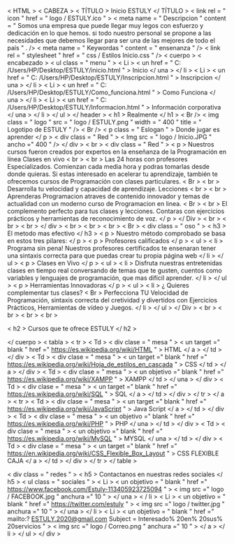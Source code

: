 < HTML >
< CABEZA >
	< TÍTULO > Inicio ESTULY </ TÍTULO >
	< link  rel = " icon " href = " logo / ESTULY.ico " >
    < meta  name = " Descripcion " content = " Somos una empresa que puede llegar muy legos con esfuerzo y dedicación en lo que hemos. si todo nuestro personal se propone a las necesidades que debemos llegar para ser una de las mejores de todo el país " . />
    < meta  name = " Keywordas " content = " ensenanza " />
    < link  rel = " stylesheet " href = " css / Estilos Inicio.css " />
< cuerpo >
< encabezado >
< ul  class = " menu " >
        < Li > < un  href = " C: /Users/HP/Desktop/ESTULY/inicio.html " > Inicio </ una > </ li >
        < Li > < un  href = " C: /Users/HP/Desktop/ESTULY/Inscripcion.html " > Inscripcion </ una > </ li >
        < Li > < un  href = " C: /Users/HP/Desktop/ESTULY/Como_funciona.html " > Como Funciona </ una > </ li >
        < Li > < un  href = " C: /Users/HP/Desktop/ESTULY/Informacion.html " > Información corporativa </ una > </ li >
</ ul >
</ header >
	< h1 > Realmente </ h1 >
< Br />
    < img  class = " logo " src = " logo / ESTULY.png " width = " 400 " title = " Logotipo de ESTULY " />
< Br />
< p  class = " Eslogan " > Donde jugar es aprender </ p >
< div  class = " Red " >
< Img   src = " logo / Inicio.JPG " ancho =" 400 " /> </ div > < br >
< div  class = " Red " >
< p > Nuestros cursos fueron creados por expertos en la enseñanza de la Programación en línea
Clases en vivo < br > < br >
Las 24 horas con profesores Especializados. Comienzan cada media hora y podras tomarlas desde donde quieras.
Si estas interesado en acelerar tu aprendizaje, también te ofrecemos cursos de Programación con clases particulares. < Br > < br >
Desarrolla tu velocidad y capacidad de aprendizaje.
Lecciones < br > < br >
Aprenderas Programacion atraves de contenido innovador
y temas de actualidad con un moderno
curso de Programacion en linea. < Br > < br >
El complemento perfecto para tus clases y lecciones. Contaras con ejercicios prácticos y herramientas de reconocimiento de voz. </ p >
</ Div > < br > < br > < br > </ div > < br > < br > < br >
< Br >
< div  class = " oso " >
< h3 > El metodo mas efectivo </ h3 >
< p > Nuestro método comprobado se basa en estos tres pilares: </ p >
< p > Profesores calificados </ p >
< ul >
	< li > Programa sin pena! Nuestros profesores certificados te ensenaran tener una sintaxis correcta para que puedas crear tu propia página web </ li > </ ul >
< p > Clases en Vivo </ p >
< ul >
	< li > Disfruta nuestras entretenidas clases en tiempo real conversando de temas que te gusten, cuentos como variables y lenguajes de programación, que mas difícil aprender. </ li > </ ul >
< p > Herramientas Innovadoras </ p >
< ul >
	< li > ¿ Quieres complementar tus clases? < Br > Perfecciona TU Velocidad de Programación, sintaxis correcta del cretividad y divertidos con Ejercicios Prácticos, Herramientas de vídeo y Juegos.
</ li > </ ul >
</ Div > < br > < br > < br > < br >

< h2 > Cursos que te ofrece ESTULY </ h2 >


</ cuerpo >
< tabla >
	< tr >
		< Td > < div  clase = " mesa " > < un  target =" blank " href =" https://es.wikipedia.org/wiki/HTML " > HTML </ a > </ td > </ div >
		< Td > < div  clase = " mesa " > < un  target =" blank " href =" https://es.wikipedia.org/wiki/Hoja_de_estilos_en_cascada " > CSS </ td > </ a > </ div >
		< Td > < div  clase = " mesa " > < un   objetivo =" blank " href =" https://es.wikipedia.org/wiki/XAMPP " > XAMPP </ td > </ una > </ div >
		< Td > < div  clase = " mesa " > < un  target =" blank " href =" https://es.wikipedia.org/wiki/SQL " > SQL </ a > </ td > </ div >
	</ tr > </ a >
	< tr >
		< Td > < div  clase = " mesa " > < un  target =" blank " href =" https://es.wikipedia.org/wiki/JavaScript " > Java Script </ a > </ td > </ div >
		< Td > < div  clase = " mesa " > < un  objetivo =" blank " href =" https://es.wikipedia.org/wiki/PHP " > PHP </ una > </ td > </ div >
		< Td > < div  clase = " mesa " > < un  objetivo =" blank " href =" https://es.wikipedia.org/wiki/MySQL " > MYSQL </ una > </ td > </ div >
		< Td > < div  clase = " mesa " > < un  target =" blank " href =" https://en.wikipedia.org/wiki/CSS_Flexible_Box_Layout " > CSS FLEXIBLE CAJA </ a > </ td > </ div >
	</ tr >
</ table >



< div  class = " redes " > 
	< h5 > Contactanos en nuestras redes sociales </ h5 >
	< ul  class = " sociales " >
< Li > < un  objetivo = " blank "   href =" https://www.facebook.com/Estuly-113405923725094 " > < img  src =" logo / FACEBOOK.jpg " anchura =" 10 " > </ una > < / li >
< Li > < un  objetivo = " blank " href =" https://twitter.com/estuly " > < img  src =" logo / twitter.jpg " anchura =" 10 " > </ una > </ li >
< Li > < un  objetivo = " blank " href =" mailto:? ESTULY.2020@gmail.com Subject = Interesado% 20en% 20sus% 20servicios " > < img  src =" logo / Correo.png " anchura =" 10 " > </ a > </ li >
    </ ul >
</ div >
